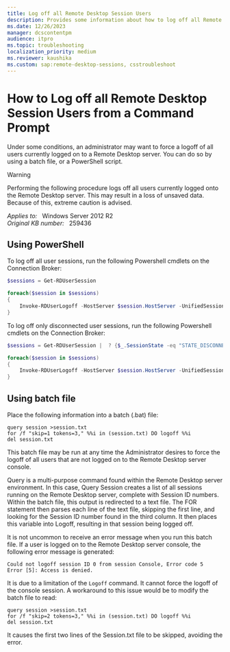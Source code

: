 ```yaml
---
title: Log off all Remote Desktop Session Users
description: Provides some information about how to log off all Remote Desktop Session Users from a Command Prompt.
ms.date: 12/26/2023
manager: dcscontentpm
audience: itpro
ms.topic: troubleshooting
localization_priority: medium
ms.reviewer: kaushika
ms.custom: sap:remote-desktop-sessions, csstroubleshoot
---
```

# How to Log off all Remote Desktop Session Users from a Command Prompt

Under some conditions, an administrator may want to force a logoff of all users currently logged on to a Remote Desktop server. You can do so by using a batch file, or a PowerShell script.

> [!WARNING]
> Performing the following procedure logs off all users currently logged onto the Remote Desktop server. This may result in a loss of unsaved data. Because of this, extreme caution is advised.

_Applies to:_ &nbsp; Windows Server 2012 R2  
_Original KB number:_ &nbsp; 259436

## Using PowerShell

To log off all user sessions, run the following Powershell cmdlets on the Connection Broker:

```powershell
$sessions = Get-RDUserSession

foreach($session in $sessions)
{
    Invoke-RDUserLogoff -HostServer $session.HostServer -UnifiedSessionID $session.UnifiedSessionId -Force
}
```

To log off only disconnected user sessions, run the following Powershell cmdlets on the Connection Broker:

```powershell
$sessions = Get-RDUserSession |  ? {$_.SessionState -eq "STATE_DISCONNECTED"}

foreach($session in $sessions)
{
    Invoke-RDUserLogoff -HostServer $session.HostServer -UnifiedSessionID $session.UnifiedSessionId -Force
}
```

## Using batch file

Place the following information into a batch (.bat) file:  

```console
query session >session.txt  
for /f "skip=1 tokens=3," %%i in (session.txt) DO logoff %%i  
del session.txt  
```

This batch file may be run at any time the Administrator desires to force the logoff of all users that are not logged on to the Remote Desktop server console.

Query is a multi-purpose command found within the Remote Desktop server environment. In this case, Query Session creates a list of all sessions running on the Remote Desktop server, complete with Session ID numbers. Within the batch file, this output is redirected to a text file. The FOR statement then parses each line of the text file, skipping the first line, and looking for the Session ID number found in the third column. It then places this variable into Logoff, resulting in that session being logged off.

It is not uncommon to receive an error message when you run this batch file. If a user is logged on to the Remote Desktop server console, the following error message is generated:

```output
Could not logoff session ID 0 from session Console, Error code 5
Error [5]: Access is denied.
```

It is due to a limitation of the `Logoff` command. It cannot force the logoff of the console session. A workaround to this issue would be to modify the batch file to read:  

```console
query session >session.txt  
for /f "skip=2 tokens=3," %%i in (session.txt) DO logoff %%i  
del session.txt  
```

It causes the first two lines of the Session.txt file to be skipped, avoiding the error.
